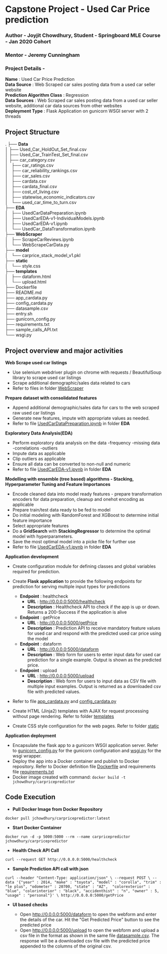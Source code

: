 # Capstone Project - Used Car Price prediction

### Author - Joyjit Chowdhury,  Student - Springboard MLE Course - Jan 2020 Cohort
### Mentor - Jeremy Cunningham

### Project Details - 
**Name**                              :  Used Car Price Prediction  
**Data Source**                       :  Web Scraped car sales posting data from a used car seller website  
**Prediction Algorithm Class**        :  Regression  
**Data Sources** :  Web Scraped car sales posting data from a used car seller website, additional car data sources from other websites  
**Deployment Type** :  Flask Application on gunicorn WSGI server with 2 threads  


## Project Structure

.
├── **Data**\
│   ├── Used_Car_HoldOut_Set_final.csv\
│   ├── Used_Car_TrainTest_Set_final.csv\
│   ├── car_category.csv\
│   ├── car_ratings.csv\
│   ├── car_reliability_rankings.csv\
│   ├── car_sales.csv\
│   ├── cardata.csv\
│   ├── cardata_final.csv\
│   ├── cost_of_living.csv\
│   ├── statewise_economic_indicators.csv\
│   └── used_car_time_to_turn.csv\
├── **EDA**\
│   ├── UsedCarDataPreparation.ipynb\
│   ├── UsedCarEDA-v1-IndividualModels.ipynb\
│   ├── UsedCarEDA-v1.ipynb\
│   └── UsedCar_DataTransformation.ipynb\
├── **WebScraper**\
│   ├── ScrapeCarReviews.ipynb\
│   └── WebScrapeCarData.py\
├── **model**\
│   └── carprice_stack_model_v1.pkl\
├── **static**\
│   └── style.css\
├── **templates**\
│   ├── dataform.html\
│   └── upload.html\
├── Dockerfile\
├── README.md\
├── app_cardata.py\
├── config_cardata.py\
├── datasample.csv\
├── entry.sh\
├── gunicorn_config.py\
├── requirements.txt\
├── sample_calls_API.txt\
└── wsgi.py



## Project overview and major activities

**Web Scrape used car listings**
- Use selenium webdriver plugin on chrome with requests / BeautifulSoup library to scrape used car listings
- Scrape additional demographic/sales data related to cars
- Refer to files in folder [WebScraper](https://github.com/jchowdhury82/Springboard_Capstone_UsedCar/tree/master/WebScraper)

**Prepare dataset with consolidated features**
- Append additional demographic/sales data for cars to the web scraped raw used car listings
- Generate new features, impute with appropriate values as needed.
- Refer to file [UsedCarDataPreparation.ipynb](https://github.com/jchowdhury82/Springboard_Capstone_UsedCar/blob/master/EDA/UsedCarDataPreparation.ipynb) in folder **EDA**

**Exploratory Data Analysis(EDA)**
- Perform exploratory data analysis on the data 
  -frequency
  -missing data
  -correlations
  -outliers
- Impute data as applicable
- Clip outliers as applicable
- Ensure all data can be converted to non-null and numeric
- Refer to file [UsedCarEDA-v1.ipynb](https://github.com/jchowdhury82/Springboard_Capstone_UsedCar/blob/master/EDA/UsedCarEDA-v1.ipynb) in folder **EDA**

**Modelling with ensemble (tree based) algorithms - Stacking, Hyperparameter Tuning and Feature Importances**
- Encode cleaned data into model ready features - prepare transformation encoders for data preparation, cleanup and onehot encoding as applicable
- Prepare train/test data ready to be fed to model
- Do initial modeling with RandomForest and XGBoost to determine initial feature importance
- Select appropriate features
- Do a **GridSearch** with **StackingRegressor** to determine the optimal model with hyperparameters.
- Save the most optimal model into a picke file for further use
- Refer to file [UsedCarEDA-v1.ipynb](https://github.com/jchowdhury82/Springboard_Capstone_UsedCar/blob/master/EDA/UsedCarEDA-v1.ipynb) in folder **EDA**


**Application development**
- Create configuration module for defining classes and global variables required for prediction.  
- Create **Flask application** to provide the following endpoints for prediction for serving multiple input types for predictions
  - **Endpoint** : healthcheck
    - **URL** : http://0.0.0.0:5000/healthcheck
    - **Description** : Healthcheck API to check if the app is up or down. Returns a 200-Success if the application is alive
  - **Endpoint** : getPrice
    - **URL** : http://0.0.0.0:5000/getPrice
    - **Description** : Prediction API to receive mandatory feature values for used car and respond with the predicted used car price using the model 
  - **Endpoint** : dataform
    - **URL** : http://0.0.0.0:5000/dataform
    - **Description** : Web form for users to enter input data for used car prediction for a single example. Output is shown as the predicted price.
  - **Endpoint** : upload
    - **URL** : http://0.0.0.0:5000/upload
    - **Description** : Web form for users to input data as CSV file with multiple input examples. Output is returned as a downloaded csv file with predicted values.

- Refer to file [app_cardata.py](https://github.com/jchowdhury82/Springboard_Capstone_UsedCar/blob/master/app_cardata.py) and [config_cardata.py](https://github.com/jchowdhury82/Springboard_Capstone_UsedCar/blob/master/config_cardata.py)
- Create HTML (Jinja2) templates with AJAX for request processing without page rendering.  Refer to folder [templates](https://github.com/jchowdhury82/Springboard_Capstone_UsedCar/tree/master/templates)
- Create CSS style configuration for the web pages.  Refer to folder [static](https://github.com/jchowdhury82/Springboard_Capstone_UsedCar/tree/master/static)


**Application deployment**
- Encapsulate the flask app to a gunicorn WSGI application server. Refer to [gunicorn_config.py](https://github.com/jchowdhury82/Springboard_Capstone_UsedCar/blob/master/gunicorn_config.py) for the gunicorn configuration and [wsgi.py](https://github.com/jchowdhury82/Springboard_Capstone_UsedCar/blob/master/wsgi.py) for the wsgi wrapper.
- Deploy the app into a Docker container and publish to Docker repository. Refer to Docker definition file [Dockerfile](https://github.com/jchowdhury82/Springboard_Capstone_UsedCar/blob/master/Dockerfile) and requirements file [requirements.txt](https://github.com/jchowdhury82/Springboard_Capstone_UsedCar/blob/master/requirements.txt)
- Docker image created with command: 
        `docker build -t jchowdhury/carpricepredictor` 



## Code Execution 

- **Pull Docker Image from Docker Repository**

`docker pull jchowdhury/carpricepredictor:latest`

- **Start Docker Container**

`docker run -d -p 5000:5000 --rm --name carpricepredictor jchowdhury/carpricepredictor`

- **Health Check API Call**

`curl --request GET http://0.0.0.0:5000/healthcheck`

- **Sample Prediction API call with json**

`curl --header "Content-Type: application/json" \
--request POST \
--data '{"year" : 2014, "make" : "toyota", "model" : "corolla", "trim" : "le plus", "odometer" : 20700, "state" : "AZ",  "colorexterior" : "blue", "colorinterior" : "black", "accidenthist" : "n", "owner" : 5, "usage" : "personal"}' \
http://0.0.0.0:5000/getPrice`

- **UI based checks**

  - Open http://0.0.0.0:5000/dataform to open the webform and enter the details of the car. Hit the "Get Predicted Price" button to see the predicted price
  - Open http://0.0.0.0:5000/upload to open the webform and upload a csv file in the format as shown in the same file [datasample.csv](https://github.com/jchowdhury82/Springboard_Capstone_UsedCar/blob/master/datasample.csv).  The response will be a downloaded csv file with the predicted price appended to the columns of the original csv.

